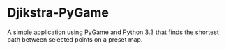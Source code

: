 # Djikstra-PyGame
A simple application using PyGame and Python 3.3 that finds the shortest path between selected points on a preset map.
